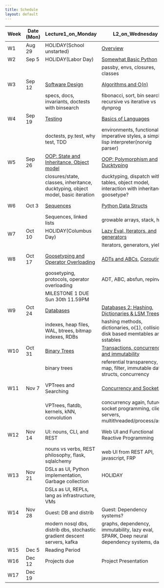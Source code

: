```yaml
---
title: Schedule
layout: default
---
```


| Week | Date (Mon) | Lecture1_on_Monday                       | L2_on_Wednesday                          | Lab_on_Friday                            | HW_Information                           | Project_Information                      |
| ---- | ---------- | ---------------------------------------- | ---------------------------------------- | ---------------------------------------- | ---------------------------------------- | ---------------------------------------- |
| W1   | Aug 29     | HOLIDAY(School unstarted)                | [Overview](https://github.com/iacs-cs207/cs207-2016/blob/master/lectures/introduction.pdf) | [git and basic python](https://github.com/iacs-cs207/cs207-2016/blob/master/labs/lab1) | [HW1](https://goo.gl/forms/JOSiIPl3imlT44wL2) |                                          |
| W2   | Sep 5      | HOLIDAY(Labor Day)                       | [Somewhat Basic Python](https://github.com/iacs-cs207/cs207-2016/blob/master/lectures/BasicPythonAndEnvironments.ipynb) | [Decorators+closures](https://github.com/iacs-cs207/cs207-2016/blob/master/labs/lab2.ipynb) | [closures](https://github.com/iacs-cs207/cs207-2016/blob/master/homeworks/distribute_hw2.ipynb) | Form Groups                              |
|      |            |                                          | passby, envs, closures, classes          |                                          |                                          |                                          |
| W3   | Sep 12     | [Software Design](https://github.com/iacs-cs207/cs207-2016/blob/master/lectures/SoftwareDesign.ipynb) | [Algorithms and O(n)](https://github.com/iacs-cs207/cs207-2016/blob/master/lectures/Algorithms.ipynb) | [Fib](https://github.com/iacs-cs207/cs207-2016/blob/master/labs/lab3.ipynb) | [Fib+Decorators](https://github.com/iacs-cs207/cs207-2016/blob/master/homeworks/distribute_hw3.ipynb) | Form Groups                              |
|      |            | specs, docs, invariants, doctests with binsearch | fibonacci, sort, bin search, recursive vs iterative vs dynprog |                                          |                                          |                                          |
| W4   | Sep 19     | [Testing](https://github.com/iacs-cs207/cs207-2016/blob/master/lectures/IITesting.ipynb) | [Basics of Languages](https://github.com/iacs-cs207/cs207-2016/blob/master/lectures/Languages.ipynb) | [Travis and Coveralls](https://github.com/iacs-cs207/cs207-2016/blob/master/labs/lab4.ipynb) | [tests and CI](https://github.com/iacs-cs207/cs207-2016/blob/master/homeworks/hw4.ipynb) |                                          |
|      |            | doctests, py.test, why test, TDD         | environments, functional vs imperative styles, a simple lisp interpreter(norvig parser) | tests and CI and package                 | tests and CI and package                 |                                          |
| W5   | Sep 26     | [OOP: State and Inheritance, Object model](https://github.com/iacs-cs207/cs207-2016/blob/master/lectures/OOP.ipynb) | [OOP: Polymorphism and Ducktyping](https://github.com/iacs-cs207/cs207-2016/blob/master/lectures/DuckPoly.ipynb) | [Python packages](https://github.com/iacs-cs207/cs207-2016/blob/master/labs/lab5.ipynb) | [Light curves OOP hw](https://github.com/iacs-cs207/cs207-2016/blob/master/homeworks/hw5.ipynb) | [tested TS Class](https://iacs-cs207.github.io/cs207-2016/projects/project1.html) |
|      |            | closures/state, classes, inheritance, ducktyping, object model, basic iteration | ducktyping, dispatch with tables, object model, interaction with inheritance, goosetype? |                                          |                                          |                                          |
| W6   | Oct 3      | [Sequences](https://github.com/iacs-cs207/cs207-2016/blob/master/lectures/Sequences.ipynb) | [Python Data Structs](https://github.com/iacs-cs207/cs207-2016/blob/master/lectures/Lists.ipynb) | [Tree parsing](https://github.com/iacs-cs207/cs207-2016/blob/master/labs/lab6.ipynb) | [LL setitem + anomalies](https://github.com/iacs-cs207/cs207-2016/blob/master/homeworks/hw6.ipynb) | [TS class with iter and contiguous data](https://iacs-cs207.github.io/cs207-2016/projects/project2.html) |
|      |            | Sequences, linked lists                  | growable arrays,  stack, heap            |                                          |                                          |                                          |
| W7   | Oct 10     | HOLIDAY(Columbus Day)                    | [Lazy Eval, Iterators, and generators](https://github.com/iacs-cs207/cs207-2016/blob/master/lectures/gensandcoros.ipynb) | [Heaps](https://github.com/iacs-cs207/cs207-2016/blob/master/labs/lab7.ipynb) | [It/Gen Stuff](https://github.com/iacs-cs207/cs207-2016/blob/master/homeworks/hw7.ipynb) | [add lazy eval, non uniform](https://iacs-cs207.github.io/cs207-2016/projects/project3.html) |
|      |            |                                          | Iterators, generators, yield             |                                          |                                          |                                          |
| W8   | Oct 17     | [Goosetyping and Operator Overloading](https://github.com/iacs-cs207/cs207-2016/blob/master/lectures/GooseOverloading.ipynb) | [ADTs and ABCs](https://github.com/iacs-cs207/cs207-2016/blob/master/lectures/ADT.ipynb), [Coroutines2](https://github.com/iacs-cs207/cs207-2016/blob/master/lectures/gensandcoros2.ipynb) | Milestone 1 lab                          | [Env with different implementations](https://github.com/iacs-cs207/cs207-2016/blob/master/homeworks/hw8.ipynb) | [OOP for time series](https://iacs-cs207.github.io/cs207-2016/projects/project4.html), [Time Series Interfaces](https://iacs-cs207.github.io/cs207-2016/projects/project5.html) |
|      |            | goosetyping, protocols, operator overloading | ADT, ABC, absfun, repinv                 |                                          |                                          |                                          |
|      |            | MILESTONE 1 DUE Sun 30th 11.59PM         |                                          |                                          |                                          | MILESTONE1(W1-8)                         |
| W9   | Oct 24     | [Databases](https://github.com/iacs-cs207/cs207-2016/blob/master/lectures/Databases1.ipynb) | [Databases 2: Hashing, Dictionaries & LSM Trees](https://github.com/iacs-cs207/cs207-2016/blob/master/lectures/Databases2.ipynb) | [SQL and joins](https://github.com/iacs-cs207/cs207-2016/blob/master/labs/lab9.ipynb), Data: [1](https://github.com/iacs-cs207/cs207-2016/blob/master/labs/candidates.txt), [2](https://github.com/iacs-cs207/cs207-2016/blob/master/labs/contributors_with_candidate_id.txt) |                                          |                                          |
|      |            | indexes, heap files, WAL, btrees, bitmap indexes, RDBs | hashing methods, dictionaries, o(1), collisions, disk based memtables and sstables | SQL, query plans, postgres               |                                          |                                          |
| W10  | Oct 31     | [Binary Trees](https://github.com/iacs-cs207/cs207-2016/blob/master/lectures/BinarySearchTrees.ipynb) | [Transactions, concurrency, and immutability](https://github.com/iacs-cs207/cs207-2016/blob/master/lectures/ConcurrencyAndDatabases.ipynb) | [immutable BST and balancing](https://github.com/iacs-cs207/cs207-2016/blob/master/labs/lab10.ipynb) | [writing a dict](https://github.com/iacs-cs207/cs207-2016/blob/master/homeworks/hw10.ipynb) |                                          |
|      |            | binary trees                             | referential transparency, map, filter, immutable data structs, concurrency | immutable BST and Okasaki BST            |                                          |                                          |
| W11  | Nov 7      | VPTrees and Searching                    | [Concurrency and Sockets](https://github.com/iacs-cs207/cs207-2016/blob/master/lectures/ConcurrencyAndDatabases.ipynb) | Processes, Sockets, and systems programmig labs | vptrees fft homework for project         | [p6: cs207rbtreedb](https://iacs-cs207.github.io/cs207-2016/projects/project6.html) |
|      |            | VPTrees, flatdb, kernels, kNN, convolution | concurrency again, futures, socket programming, clients, servers, multithreaded/process/async |                                          |                                          |                                          |
| W12  | Nov 14     | UI: nouns, CLI,  and REST                | Web UI and Functional Reactive Programming | Devops Lab, makefiles, AWS               | None                                     | REST API for DBASE, connects in process  |
|      |            | nouns vs verbs, REST philosophy, flask, sqlalchemy | web UI from REST API, javascript, FRP    |                                          |                                          |                                          |
| W13  | Nov 21     | DSLs as UI, Python implementation, Garbage collection | HOLIDAY                                  |                                          | None                                     | in-process REPL for dbase                |
|      |            | DSLs as UI, REPLs, lang as infrastructure, VMs |                                          |                                          |                                          |                                          |
| W14  | Nov 28     | Guest: DB and distrib                    | Guest: Dependency systems?               | Guest: Lamguages lab?                    | None                                     | develop sim search, web UI               |
|      |            | modern nosql dbs, distrib dbs, stochastic gradient descent servers, kafka | graphs, dependency, immutability, lazy eval, SPARK, Deep neural dependency systems, dask | julia as a contrast to python. What makes it performant? |                                          |                                          |
| W15  | Dec 5      | Reading Period                           |                                          |                                          |                                          |                                          |
| W16  | Dec 12     | Projects due                             | Project Presentation                     |                                          |                                          |                                          |
| W17  | Dec 19     |                                          |                                          |                                          |                                          |                                          |
